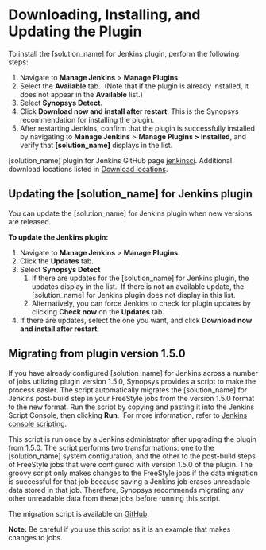 # Downloading, Installing, and Updating the Plugin
To install the [solution_name] for Jenkins plugin, perform the following steps:

1. Navigate to **Manage Jenkins** > **Manage Plugins**.
1. Select the **Available** tab.  (Note that if the plugin is already installed, it does not appear in the **Available** list.)
1. Select **Synopsys Detect**.
1. Click **Download now and install after restart**. This is the Synopsys recommendation for installing the plugin.
1. After restarting Jenkins, confirm that the plugin is successfully installed by navigating to **Manage Jenkins** > **Manage Plugins > Installed**, and verify that **[solution_name]** displays in the list.

[solution_name] plugin for Jenkins GitHub page [jenkinsci](https://github.com/jenkinsci/synopsys-detect-plugin).
Additional download locations listed in [Download locations](../../downloadingandrunning/downloadlocations.html).

## Updating the [solution_name] for Jenkins plugin
You can update the [solution_name] for Jenkins plugin when new versions are released.

**To update the Jenkins plugin:**

1. Navigate to **Manage Jenkins** > **Manage Plugins**.
1. Click the **Updates** tab.
1. Select **Synopsys Detect**
   1. If there are updates for the [solution_name] for Jenkins plugin, the updates display in the list.  If there is not an available update, the [solution_name] for Jenkins plugin does not display in this list.
   1. Alternatively, you can force Jenkins to check for plugin updates by clicking **Check now** on the **Updates** tab.
1. If there are updates, select the one you want, and click **Download now and install after restart**.

## Migrating from plugin version 1.5.0
If you have already configured [solution_name] for Jenkins across a number of jobs utilizing plugin version 1.5.0, Synopsys provides a script to make the process easier. The script automatically migrates the [solution_name] for Jenkins post-build step in your FreeStyle jobs from the version 1.5.0 format to the new format. 
Run the script by copying and pasting it into the Jenkins Script Console, then clicking **Run**.  For more information, refer to [Jenkins console scripting](https://wiki.jenkins.io/display/JENKINS/Jenkins+Script+Console).

This script is run once by a Jenkins administrator after upgrading the plugin from 1.5.0. The script performs two transformations: one to the [solution_name] system configuration, and the other to the post-build steps of FreeStyle jobs that were configured with version 1.5.0 of the plugin. The groovy script only makes changes to the FreeStyle jobs if the data migration is successful for that job because saving a Jenkins job erases unreadable data stored in that job. Therefore, Synopsys recommends migrating any other unreadable data from these jobs before running this script.

The migration script is available on [GitHub](https://github.com/jenkinsci/synopsys-detect-plugin/tree/master/groovy-scripts).

**Note:** Be careful if you use this script as it is an example that makes changes to jobs.
